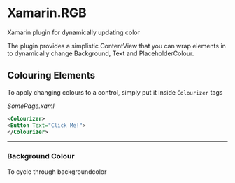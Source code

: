 # Xamarin.RGB
Xamarin plugin for dynamically updating color

The plugin provides a simplistic ContentView that you can wrap elements in to dynamically change Background, Text and PlaceholderColour.

## Colouring Elements

To apply changing colours to a control, simply put it inside `Colourizer` tags

*SomePage.xaml*
```xml
<Colourizer>
<Button Text="Click Me!">
</Colourizer>
```

---

### Background Colour

To cycle through backgroundcolor
